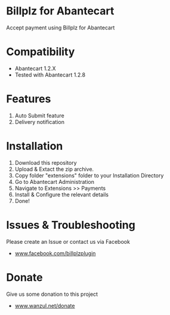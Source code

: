 # Billplz for Abantecart

Accept payment using Billplz for Abantecart

# Compatibility

- Abantecart 1.2.X
- Tested with Abantecart 1.2.8

# Features

1. Auto Submit feature
2. Delivery notification

# Installation

1. Download this repository
2. Upload & Extact the zip archive.
3. Copy folder "extensions" folder to your Installation Directory
4. Go to Abantecart Administration
5. Navigate to Extensions >> Payments
6. Install & Configure the relevant details
7. Done!

# Issues & Troubleshooting

Please create an Issue or contact us via Facebook 
- www.facebook.com/billplzplugin

# Donate

Give us some donation to this project
- www.wanzul.net/donate
